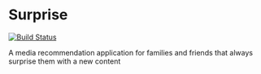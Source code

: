 # Surprise

[![Build Status](https://travis-ci.com/NagyGyorgyKristof/Surprise.svg?branch=dev)](https://travis-ci.com/NagyGyorgyKristof/Surprise)

A media recommendation application for families and friends that always surprise them with a new content
